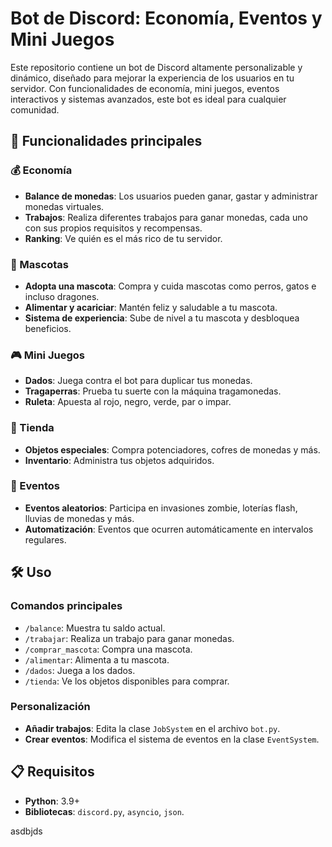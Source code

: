 # Bot de Discord: Economía, Eventos y Mini Juegos

Este repositorio contiene un bot de Discord altamente personalizable y dinámico, diseñado para mejorar la experiencia de los usuarios en tu servidor. Con funcionalidades de economía, mini juegos, eventos interactivos y sistemas avanzados, este bot es ideal para cualquier comunidad.

## 🌟 Funcionalidades principales

### 💰 Economía
- **Balance de monedas**: Los usuarios pueden ganar, gastar y administrar monedas virtuales.
- **Trabajos**: Realiza diferentes trabajos para ganar monedas, cada uno con sus propios requisitos y recompensas.
- **Ranking**: Ve quién es el más rico de tu servidor.

### 🐾 Mascotas
- **Adopta una mascota**: Compra y cuida mascotas como perros, gatos e incluso dragones.
- **Alimentar y acariciar**: Mantén feliz y saludable a tu mascota.
- **Sistema de experiencia**: Sube de nivel a tu mascota y desbloquea beneficios.

### 🎮 Mini Juegos
- **Dados**: Juega contra el bot para duplicar tus monedas.
- **Tragaperras**: Prueba tu suerte con la máquina tragamonedas.
- **Ruleta**: Apuesta al rojo, negro, verde, par o impar.

### 🏪 Tienda
- **Objetos especiales**: Compra potenciadores, cofres de monedas y más.
- **Inventario**: Administra tus objetos adquiridos.

### 🎉 Eventos
- **Eventos aleatorios**: Participa en invasiones zombie, loterías flash, lluvias de monedas y más.
- **Automatización**: Eventos que ocurren automáticamente en intervalos regulares.

## 🛠️ Uso

### Comandos principales
- `/balance`: Muestra tu saldo actual.
- `/trabajar`: Realiza un trabajo para ganar monedas.
- `/comprar_mascota`: Compra una mascota.
- `/alimentar`: Alimenta a tu mascota.
- `/dados`: Juega a los dados.
- `/tienda`: Ve los objetos disponibles para comprar.

### Personalización
- **Añadir trabajos**: Edita la clase `JobSystem` en el archivo `bot.py`.
- **Crear eventos**: Modifica el sistema de eventos en la clase `EventSystem`.

## 📋 Requisitos
- **Python**: 3.9+
- **Bibliotecas**: `discord.py`, `asyncio`, `json`.

asdbjds
